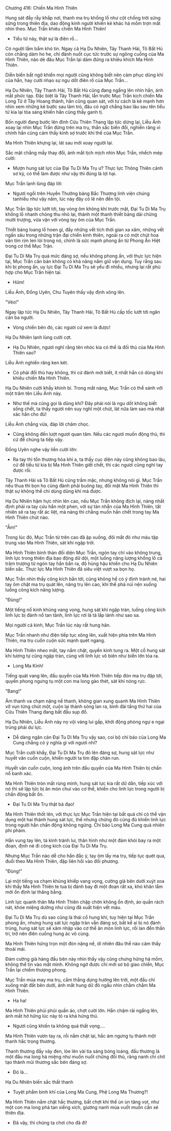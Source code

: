




Chương 416: Chiến Ma Hình Thiên


Hung sát đầy rẫy khắp nơi, thanh ma trụ khổng lồ như cột chống trời sừng sững trong thiên địa, dao động kinh người khiến kẻ khác há mồm trợn mắt nhìn theo. Mục Trần khiêu chiến Ma Hình Thiên!

- Tiểu tử này, thật sự là điên rồ...

Có người lẩm bẩm khó tin. Ngay cả Hạ Du Nhiên, Tây Thanh Hải, Tô Bất Hủ còn chẳng dám ho he, chỉ đành nuốt cục tức trước sự ngông cuồng của Ma Hình Thiên, nào dè đâu Mục Trần lại dám đứng ra khiêu khích Ma Hình Thiên.

Diễn biến bất ngờ khiến mọi người cũng không biết nên cảm phục dũng khí của hắn, hay cười nhạo sự ngu dốt điên rồ của Mục Trần...

Hạ Du Nhiên, Tây Thanh Hải, Tô Bất Hủ cũng đang ngẩng lên nhìn hắn, ánh mắt phức tạp. Đặc biệt là Tây Thanh Hải, lần trước Mục Trần kịch chiến Ma Long Tử ở Tây Hoang thành, hắn cũng quan sát, với tư cách là kẻ mạnh hơn nhìn xem những kẻ bước sau làm trò, đâu có ngờ chẳng bao lâu sau tên tiểu tử kia lại tỏa sáng khiến hắn cũng thấy ganh tị.

Bốn người đang bước lên đỉnh Cửu Thiên Thang lập tức dừng lại, Liễu Ảnh xoay lại nhìn Mục Trần đứng trên ma trụ, thần sắc biến đổi, nghiến răng vì chính hắn cũng cảm thấy kinh sợ trước khí thế của Mục Trần.

Ma Hình Thiên khựng lại, lát sau mới xoay người lại.

Sắc mặt chẳng mấy thay đổi, ánh mắt tịch mịch nhìn Mục Trần, nhếch mép cười:

- Mượn hung sát lực của Đại Tu Di Ma Trụ ư? Thực lực Thông Thiên cảnh sơ kỳ, có thể làm được như vậy thì đúng là lợi hại.

Mục Trần lạnh lùng đáp lời:

- Ngươi ngồi trên Huyền Thưởng bảng Bắc Thương linh viện chúng tanhiều như vậy năm, lúc này đây có lẽ nên đền tội.

Mục Trần lập tức lướt tới, tay vòng ôm không khí trước mặt, Đại Tu Di Ma Trụ khổng lồ nhanh chóng thu nhỏ lại, thành một thanh thiết bảng dài chừng mười trượng, vừa vặn với vòng tay ôm của Mục Trần.

Thiết bảng loang lổ hoen gỉ, đầy những vết tích thời gian xa xăm, những vết ngấn sâu trong những trận đại chiến kinh thiên, ngoài ra có một chút hoa văn tím rịm len lỏi trong nó, chính là sức mạnh phong ấn từ Phong Ấn Hiệt trong cơ thể Mục Trận.

Đại Tu Di Ma Trụ quá mức đáng sợ, nếu không phong ấn, với thực lực hiện tại, Mục Trần căn bản không có khả năng nắm giữ vận dụng. Tuy rằng sau khi bị phong ấn, uy lực Đại Tu Di Ma Trụ sẽ yếu đi nhiều, nhưng lại rất phù hợp cho Mục Trần hiện tại.

- Hừm!

Liễu Ảnh, Đổng Uyên, Chu Tuyên thấy vậy định xông lên.

"Véo!"

Ngay lập tức Hạ Du Nhiên, Tây Thanh Hải, Tô Bất Hủ cấp tốc lướt tới ngăn cản ba người.

- Vòng chiến bên đó, các ngươi cứ xem là được!

Hạ Du Nhiên lạnh lùng cười cợt.

- Hạ Du Nhiên, ngươi nghĩ rằng tên nhóc kia có thể là đối thủ của Ma Hình Thiên sao?

Liễu Ảnh nghiến răng ken két.

- Có phải đối thủ hay không, thì cứ đánh mới biết, ít nhất hắn có dũng khí khiêu chiến Ma Hình Thiên.

Hạ Du Nhiên cười khẩy khinh bỉ. Trong mắt nàng, Mục Trần có thể sánh với một trăm tên Liễu Ảnh này.

- Như thế mà cũng gọi là dũng khí? Đây phải nói là ngu dốt không biết sống chết, ta thấy ngươi nên suy nghĩ một chút, lát nữa làm sao mà nhặt xác hắn cho đủ!

Liễu Ảnh chẳng vừa, đáp lời châm chọc.

- Cũng không đến lượt ngươi quan tâm. Nếu các ngươi muốn động thủ, thì cứ để chúng ta tiếp vậy.

Đổng Uyên nghe vậy liền cười lớn:

- Ra tay thì tổn thương hòa khí a, ta thấy cục diện này cũng không bao lâu, cứ để tiểu tử kia bị Ma Hình Thiên giết chết, thì các ngươi cũng nghỉ tay được rồi.

Tây Thanh Hải và Tô Bất Hủ cũng trầm mặc, nhưng không nói gì. Mục Trần nếu thua thì bọn họ cũng đành phải buông tay, đối mặt Ma Hình Thiên thì thật sự không thể chỉ dùng dũng khí mà được.

Hạ Du Nhiên hậm hực nhìn lên cao, nếu Mục Trần không địch lại, nàng nhất định phải ra tay cứu hắn một phen, với sự tàn nhẫn của Ma Hình Thiên, tất nhiên sẽ ra tay rất ác liệt, mà nàng thì chẳng muốn hắn chết trong tay Ma Hình Thiên chút nào.

"Ầm!"

Trong lúc đó, Mục Trần từ trên cao đã ập xuống, đôi mắt đỏ như máu tập trung vào Ma Hình Thiên, sát khí ngập trời.

Ma Hình Thiên bình thản đối diện Mục Trần, ngón tay chỉ vào không trung, linh lực trong thiên địa bạo động dữ dội, một luồng năng lượng khổng lồ cả trăm trượng từ ngón tay hắn bắn ra, độ hùng hậu khiến cho Hạ Du Nhiên biến sắc. Thực lực Ma Hình Thiên đã siêu việt vượt xa bọn họ.

Mục Trần nhìn thấy công kích bắn tới, cũng không hề có ý định tránh né, hai tay ôm chặt ma trụ quát lên, nâng trụ lên cao, khí thế phá núi nện xuống luồng công kích năng lượng.

"Đùng!"

Một tiếng nổ kinh khủng vang vọng, hung sát khí ngập tràn, luồng công kích linh lực bị đánh nổ tan tành, linh lực rơi lả tả lấp lánh như sao sa.

Mọi người cả kinh, Mục Trần lúc này rất hung hãn.

Mục Trần nhanh như điện tiếp tục xông lên, xuất hiện phía trên Ma Hình Thiên, ma trụ cuồn cuộn sức mạnh quét ngang.

Ma Hình Thiên nheo mắt, tay nắm chặt, quyền kình tung ra. Một cỗ hung sát khí tương tự cũng ngập tràn, cùng với linh lực vô biên như biển lớn tỏa ra.

- Long Ma Kính!

Tiếng quát vang lên, đầu quyền của Ma Hình Thiên tiếp đón ma trụ đập tới, quyền phong ngưng tụ một con ma long gào thét, sát khí nóng rực.

"Bang!"

Âm thanh va chạm nặng nề thanh, không gian xung quanh Ma Hình Thiên vỡ vụn từng chút một, cuộn lại thành sóng lan ra, bình đài tầng thứ hai của Cửu Thiên Thang đang bắt đầu sụp đổ.

Hạ Du Nhiên, Liễu Ảnh này nọ vội vàng lui gấp, khởi động phòng ngự e ngại trúng phải dư lực.

- Dễ dàng ngăn cản Đại Tu Di Ma Trụ vậy sao, coi bộ chí bảo của Long Ma Cung chẳng có ý nghĩa gì với ngươi nhỉ?

Mục Trần cười khẩy, Đại Tu Di Ma Trụ đỏ lên đáng sợ, hung sát lực như huyết vân cuồn cuộn, khiến người ta tim đập chân run.

Huyết vân cuồn cuộn, long ảnh trên đầu quyền của Ma Hình Thiên bị chấn nổ banh xác.

Ma Hình Thiên tròn mắt rùng mình, hung sát lực kia rất dữ dằn, tiếp xúc với nó thì sẽ lập tức bị ăn mòn chui vào cơ thể, khiến cho linh lực trong người bị chấn động bất ổn.

- Đại Tu Di Ma Trụ thật bá đạo!

Ma Hình Thiên thốt lên, với thực lực Mục Trần hiện tại bất quá chỉ có thể vận dụng một hai thành hung sát lực, thế nhưng chừng đó cũng đủ khiến linh lực trong người hắn chấn động không ngừng. Chí bảo Long Ma Cung quả nhiên phi phàm.

Hắn vung tay lên, tá kình tránh lui, thân hình như một đám khói bay ra một đoạn, định né đi công kích của Đại Tu Di Ma Trụ.

Nhưng Mục Trần nào dễ cho hắn đắc ý, tay ôm lấy ma trụ, tiếp tục quét qua, đuổi theo Ma Hình Thiên, đập liên hồi vào đối phương.

"Đùng!"

Lại một tiếng va chạm khủng khiếp vang vọng, cường giả bên dưới xuýt xoa khi thấy Ma Hình Thiên te tua bị đánh bay đi một đoạn rất xa, khó khăn lắm mới ổn định lại thăng bằng.

Linh lực quanh thân Ma Hình Thiên chập chờn không ổn định, áo quần rách nát, khóe miệng dường như cũng đã xuất hiện vết máu.

Đại Tu Di Ma Trụ dù sao cũng là thái cổ hung khí, tuy hiện tại Mục Trần phong ấn, nhưng hung sát lực ngập tràn vẫn đáng sợ, bất kể ai bị nó đánh trúng, hung sát lực sẽ xâm nhập vào cơ thể ăn mòn linh lực, rồi lan đến thần trí, trở nên điên cuồng hung ác vô cùng.

Ma Hình Thiên hứng trọn một đòn nặng nề, dĩ nhiên đâu thể nào cảm thấy thoải mái.

Đám cường giả hàng đầu bên này nhìn thấy vậy cũng chưng hửng há mồm, không thể tin vào mắt mình. Không ngờ được chỉ mới sơ bộ giao chiến, Mục Trần lại chiếm thượng phong.

Mục Trần múa may ma trụ, cắm thẳng dựng hướng lên trời, một đầu chỉ xuống mặt đất bên dưới, ánh mắt hung dữ đỏ ngầu nhìn chằm chằm Ma Hình Thiên.

- Ha ha!

Ma Hình Thiên phủi phủi quần áo, chợt cười lớn. Hắn chậm rãi ngẩng lên, ánh mắt hờ hững lúc này tỏ ra khá hứng thú.

- Ngươi cũng khiến ta không quá thất vọng....

Ma Hình Thiên vươn tay ra, rồi nắm chặt lại, hắc ám ngưng tụ thành một thanh hắc trọng thương.

Thanh thương đầy vảy đen, lóe lên vài tia sáng bóng loáng, đầu thương là một đầu ma long há miệng như muốn nuốt chửng đối thủ, răng nanh chi chít tạo thành mũi thương sắc bén đáng sợ.

- Đó là...

Hạ Du Nhiên biến sắc thất thanh

- Tuyệt phẩm binh khí của Long Ma Cung, Phệ Long Ma Thương?!

Ma Hình Thiên nắm chặt hắc thương, bất chợt khí thế ùn ùn tăng vọt, như một con ma long phá tan xiềng xích, giương nanh múa vuốt muốn cắn xé thiên địa.

- Đã vậy, thì chúng ta chơi cho đã đi!




